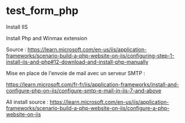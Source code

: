 # test_form_php

Install IIS

Install Php and Winmax extension

Source : https://learn.microsoft.com/en-us/iis/application-frameworks/scenario-build-a-php-website-on-iis/configuring-step-1-install-iis-and-php#12-download-and-install-php-manually

Mise en place de l'envoie de mail avec un serveur SMTP :

https://learn.microsoft.com/fr-fr/iis/application-frameworks/install-and-configure-php-on-iis/configure-smtp-e-mail-in-iis-7-and-above













All install source : https://learn.microsoft.com/en-us/iis/application-frameworks/scenario-build-a-php-website-on-iis/configure-a-php-website-on-iis
